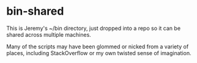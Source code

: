 # bin-shared

This is Jeremy's ~/bin directory, just dropped into a repo so it can be shared
across multiple machines.

Many of the scripts may have been glommed
or nicked from a variety of places, including
StackOverflow or my own twisted sense of imagination.

